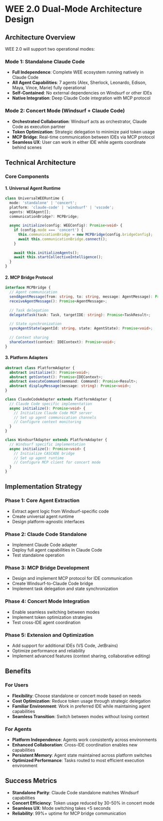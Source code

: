 # WEE 2.0 Dual-Mode Architecture Design

## Architecture Overview

WEE 2.0 will support two operational modes:

### Mode 1: Standalone Claude Code
- **Full Independence**: Complete WEE ecosystem running natively in Claude Code
- **All Agent Capabilities**: 7 agents (Alex, Sherlock, Leonardo, Edison, Maya, Vince, Marie) fully operational
- **Self-Contained**: No external dependencies on Windsurf or other IDEs
- **Native Integration**: Deep Claude Code integration with MCP protocol

### Mode 2: Concert Mode (Windsurf + Claude Code)
- **Orchestrated Collaboration**: Windsurf acts as orchestrator, Claude Code as execution partner
- **Token Optimization**: Strategic delegation to minimize paid token usage
- **MCP Bridge**: Real-time communication between IDEs via MCP protocol
- **Seamless UX**: User can work in either IDE while agents coordinate behind scenes

## Technical Architecture

### Core Components

#### 1. Universal Agent Runtime
```typescript
class UniversalWEERuntime {
  mode: 'standalone' | 'concert';
  platform: 'claude-code' | 'windsurf' | 'vscode';
  agents: WEEAgent[];
  communicationBridge?: MCPBridge;
  
  async initialize(config: WEEConfig): Promise<void> {
    if (config.mode === 'concert') {
      this.communicationBridge = new MCPBridge(config.bridgeConfig);
      await this.communicationBridge.connect();
    }
    
    await this.initializeAgents();
    await this.startCollectiveIntelligence();
  }
}
```

#### 2. MCP Bridge Protocol
```typescript
interface MCPBridge {
  // Agent communication
  sendAgentMessage(from: string, to: string, message: AgentMessage): Promise<void>;
  receiveAgentMessage(): Promise<AgentMessage>;
  
  // Task delegation
  delegateTask(task: Task, targetIDE: string): Promise<TaskResult>;
  
  // State synchronization
  syncAgentState(agentId: string, state: AgentState): Promise<void>;
  
  // Context sharing
  shareContext(context: IDEContext): Promise<void>;
}
```

#### 3. Platform Adapters
```typescript
abstract class PlatformAdapter {
  abstract initialize(): Promise<void>;
  abstract getContext(): Promise<IDEContext>;
  abstract executeCommand(command: Command): Promise<Result>;
  abstract displayMessage(message: string): Promise<void>;
}

class ClaudeCodeAdapter extends PlatformAdapter {
  // Claude Code specific implementation
  async initialize(): Promise<void> {
    // Initialize Claude Code MCP server
    // Set up agent communication channels
    // Configure context monitoring
  }
}

class WindsurfAdapter extends PlatformAdapter {
  // Windsurf specific implementation
  async initialize(): Promise<void> {
    // Initialize CASCADE bridge
    // Set up agent runtime
    // Configure MCP client for concert mode
  }
}
```

## Implementation Strategy

### Phase 1: Core Agent Extraction
- Extract agent logic from Windsurf-specific code
- Create universal agent runtime
- Design platform-agnostic interfaces

### Phase 2: Claude Code Standalone
- Implement Claude Code adapter
- Deploy full agent capabilities in Claude Code
- Test standalone operation

### Phase 3: MCP Bridge Development
- Design and implement MCP protocol for IDE communication
- Create Windsurf-to-Claude Code bridge
- Implement task delegation and state synchronization

### Phase 4: Concert Mode Integration
- Enable seamless switching between modes
- Implement token optimization strategies
- Test cross-IDE agent coordination

### Phase 5: Extension and Optimization
- Add support for additional IDEs (VS Code, JetBrains)
- Optimize performance and reliability
- Implement advanced features (context sharing, collaborative editing)

## Benefits

### For Users
- **Flexibility**: Choose standalone or concert mode based on needs
- **Cost Optimization**: Reduce token usage through strategic delegation
- **Familiar Environment**: Work in preferred IDE while maintaining agent capabilities
- **Seamless Transition**: Switch between modes without losing context

### For Agents
- **Platform Independence**: Agents work consistently across environments
- **Enhanced Collaboration**: Cross-IDE coordination enables new capabilities
- **Persistent Memory**: Agent state maintained across platform switches
- **Optimized Performance**: Tasks routed to most efficient execution environment

## Success Metrics
- **Standalone Parity**: Claude Code standalone matches Windsurf capabilities
- **Concert Efficiency**: Token usage reduced by 30-50% in concert mode
- **Seamless UX**: Mode switching takes <5 seconds
- **Reliability**: 99%+ uptime for MCP bridge communication
